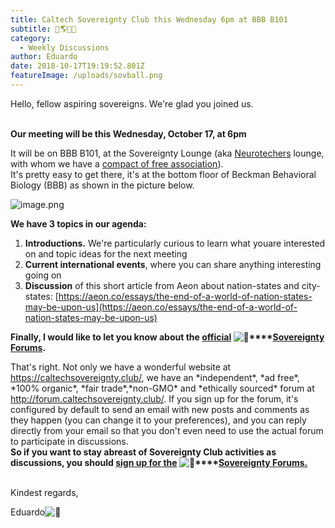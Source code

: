 ```yaml
---
title: Caltech Sovereignty Club this Wednesday 6pm at BBB B101
subtitle: 🎉🌎🎊📜
category:
  - Weekly Discussions
author: Eduardo
date: 2018-10-17T19:19:52.801Z
featureImage: /uploads/sovball.png
---
```

Hello, fellow aspiring sovereigns. We're glad you joined us.

\
**Our meeting will be this Wednesday, October 17, at 6pm**



It will be on BBB B101, at the Sovereignty Lounge (aka [Neurotechers](http://neurotechers.caltech.edu/) lounge, with whom we have a [compact of free association](https://en.wikipedia.org/wiki/Compact_of_Free_Association)).\
It's pretty easy to get there, it's at the bottom floor of Beckman Behavioral Biology (BBB) as shown in the picture below.

![image.png](https://mail.google.com/mail/u/0?ui=2&ik=731b35a246&attid=0.1&permmsgid=msg-a:r-7426006514933737163&th=1667711f59bd4f0c&view=fimg&sz=s0-l75-ft&attbid=ANGjdJ-jZG9fxk-a7PyajD7dGlwvTOPS0LFpgDjN70PN-YjuNumX1DrGhiXZDZLJ8Xw5QXoWykQUVcPg4xT7sGUzwUZHklV7tsQ7Rx7Ip4nLbOAa6b5rCeKko9hO5KI&disp=emb&realattid=ii_jna18t580)



**We have 3 topics in our agenda:**

1. **Introductions.** We're particularly curious to learn what youare interested on and topic ideas for the next meeting
2. **Current international events**, where you can share anything interesting going on
3. **Discussion** of this short article from Aeon about nation-states and city-states: [https://aeon.co/​essays/the-end-of-a-world-of-​nation-states-may-be-upon-us](https://aeon.co/essays/the-end-of-a-world-of-nation-states-may-be-upon-us)



**Finally, I would like to let you know about the [official](http://forum.caltechsovereignty.club/) ![🚩](https://mail.google.com/mail/e/1f6a9)****[Sovereignty​Forums](http://forum.caltechsovereignty.club/).**

That's right. Not only we have a wonderful website at [https://caltechsovereignty.​club/](https://caltechsovereignty.club/), we have an \*independent\*, \*ad free\*, \*100% organic\*, \*fair trade\*,\*non-GMO\* and \*ethically sourced\* forum at [http://forum.​caltechsovereignty.club/](http://forum.caltechsovereignty.club/). If you sign up for the forum, it's configured by default to send an email with new posts and comments as they happen (you can change it to your preferences), and you can reply directly from your email so that you don't even need to use the actual forum to participate in discussions.\
**So if you want to stay abreast of Sovereignty Club activities as discussions, you should [sign up for the](http://forum.caltechsovereignty.club/) ![🚩](https://mail.google.com/mail/e/1f6a9)****[Sovereignty Forums.](http://forum.caltechsovereignty.club/)**

\
Kindest regards,



Eduardo![🚩](https://mail.google.com/mail/e/1f6a9)